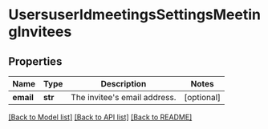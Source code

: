 # UsersuserIdmeetingsSettingsMeetingInvitees

## Properties
Name | Type | Description | Notes
------------ | ------------- | ------------- | -------------
**email** | **str** | The invitee&#x27;s email address. | [optional] 

[[Back to Model list]](../README.md#documentation-for-models) [[Back to API list]](../README.md#documentation-for-api-endpoints) [[Back to README]](../README.md)

